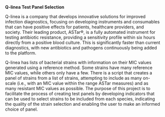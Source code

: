 **Q-linea Test Panel Selection**

Q-linea is a company that develops innovative solutions for improved infection diagnostics, focusing on developing instruments and consumables that can have positive effects for patients, healthcare providers, and society. Their leading product, ASTar®, is a fully automated instrument for testing antibiotic resistance, providing a sensitivity profile within six hours directly from a positive blood culture. This is significantly faster than current diagnostics, with new antibiotics and pathogens continuously being added to the platform.

Q-linea has lists of bacterial strains with information on their MIC values generated using a reference method. Some strains have many reference MIC values, while others only have a few. There is a script that creates a panel of strains from a list of strains, attempting to include as many on-scale (i.e., with an MIC value within the range ASTar measures) and as many resistant MIC values as possible. The purpose of this project is to facilitate the process of creating test panels by developing indicators that can be used to select strains to be included from each species, indicating the quality of the strain selection and enabling the user to make an informed choice of panel.
